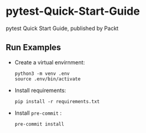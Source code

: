 # pytest-Quick-Start-Guide
pytest Quick Start Guide, published by Packt

## Run Examples

* Create a virtual envirnment:

  ```
  python3 -m venv .env
  source .env/bin/activate
  ```

* Install requirements:
  
  ```
  pip install -r requirements.txt
  ```

* Install `pre-commit`  :

  ```
  pre-commit install
  ```
